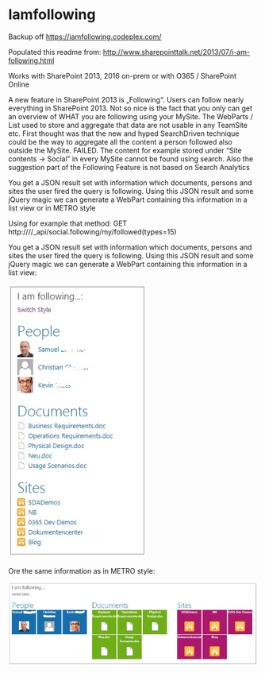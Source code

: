 # Iamfollowing
Backup off https://iamfollowing.codeplex.com/

Populated this readme from: http://www.sharepointtalk.net/2013/07/i-am-following.html

Works with SharePoint 2013, 2016 on-prem or with O365 / SharePoint Online

A new feature in SharePoint 2013 is „Following“. Users can follow nearly everything in SharePoint 2013. Not so nice is the fact that you only can get an overview of WHAT you are following using your MySite. The WebParts / List used to store and aggregate that data are not usable in any TeamSite etc. First thought was that the new and hyped SearchDriven technique could be the way to aggregate all the content a person followed also outside the MySite. FAILED. The content for example stored under “Site contents -> Social” in every MySite cannot be found using search. Also the suggestion part of the Following Feature is not based on Search Analytics

You get a JSON result set with information which documents, persons and sites the user fired the query is following.
Using this JSON result and some jQuery magic we can generate a WebPart containing this information in a list view or in METRO style

Using for example that method:
GET  http://<siteCollection>/<site>/_api/social.following/my/followed(types=15)

You get a JSON result set with information which documents, persons and sites the user fired the query is following.
Using this JSON result and some jQuery magic we can generate a WebPart containing this information in a list view:

![following1](following1.png)

Ore the same information as in METRO style:

![following2](following2.png)
